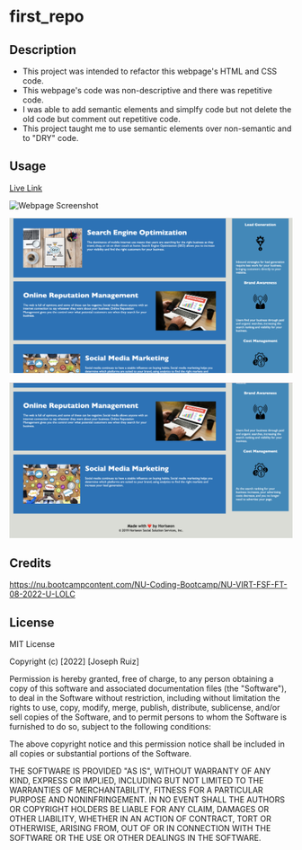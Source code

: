 # first_repo

## Description

- This project was intended to refactor this webpage's HTML and CSS code.
- This webpage's code was non-descriptive and there was repetitive code.
- I was able to add semantic elements and simplfy code but not delete the old code but comment out repetitive code.
- This project taught me to use semantic elements over non-semantic and to "DRY" code.

## Usage
[Live Link](https://jmruiz96.github.io/first_repo/)

![Webpage Screenshot](./assets/images/Screen%20Shot%202022-08-25%20at%205.26.43%20PM.png)

![Webpage Screenshot](./assets/images/Screen%20Shot%202022-08-25%20at%205.26.14%20PM.png)

![Webpage Screenshot](./assets/images/Screen%20Shot%202022-08-25%20at%205.17.27%20PM.png)
## Credits

https://nu.bootcampcontent.com/NU-Coding-Bootcamp/NU-VIRT-FSF-FT-08-2022-U-LOLC

## License
MIT License

Copyright (c) [2022] [Joseph Ruiz]

Permission is hereby granted, free of charge, to any person obtaining a copy
of this software and associated documentation files (the "Software"), to deal
in the Software without restriction, including without limitation the rights
to use, copy, modify, merge, publish, distribute, sublicense, and/or sell
copies of the Software, and to permit persons to whom the Software is
furnished to do so, subject to the following conditions:

The above copyright notice and this permission notice shall be included in all
copies or substantial portions of the Software.

THE SOFTWARE IS PROVIDED "AS IS", WITHOUT WARRANTY OF ANY KIND, EXPRESS OR
IMPLIED, INCLUDING BUT NOT LIMITED TO THE WARRANTIES OF MERCHANTABILITY,
FITNESS FOR A PARTICULAR PURPOSE AND NONINFRINGEMENT. IN NO EVENT SHALL THE
AUTHORS OR COPYRIGHT HOLDERS BE LIABLE FOR ANY CLAIM, DAMAGES OR OTHER
LIABILITY, WHETHER IN AN ACTION OF CONTRACT, TORT OR OTHERWISE, ARISING FROM,
OUT OF OR IN CONNECTION WITH THE SOFTWARE OR THE USE OR OTHER DEALINGS IN THE
SOFTWARE.
